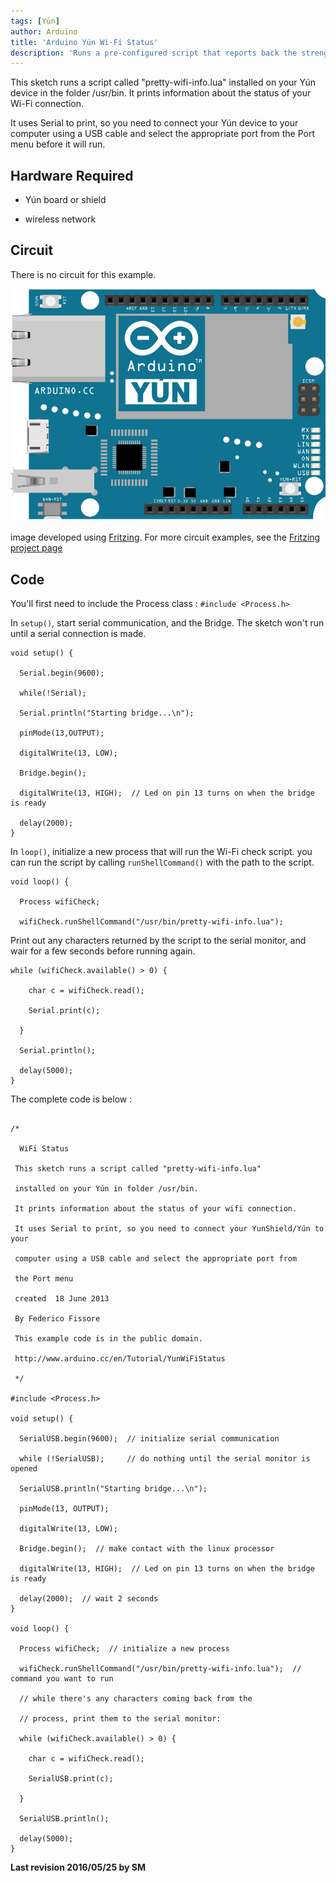 ```yaml
---
tags: [Yún]
author: Arduino
title: 'Arduino Yún Wi-Fi Status'
description: 'Runs a pre-configured script that reports back the strength of the current Wi-Fi network.'
---
```


This sketch runs a script called "pretty-wifi-info.lua" installed on your Yún device in the folder /usr/bin. It prints information about the status of your Wi-Fi connection.

It uses Serial to print, so you need to connect your Yún device to your computer using a USB cable and select the appropriate port from the Port menu before it will run.

## Hardware Required

- Yún board or shield

- wireless network

## Circuit

There is no circuit for this example.

![The circuit for this tutorial.](assets/Yun_Fritzing.png)

image developed using [Fritzing](http://www.fritzing.org). For more circuit examples, see the [Fritzing project page](http://fritzing.org/projects/)

## Code

You'll first need to include the Process class :
`#include <Process.h>`

In `setup()`, start serial communication, and the Bridge. The sketch won't run until a serial connection is made.

```arduino
void setup() {

  Serial.begin(9600);

  while(!Serial);

  Serial.println("Starting bridge...\n");

  pinMode(13,OUTPUT);

  digitalWrite(13, LOW);

  Bridge.begin();

  digitalWrite(13, HIGH);  // Led on pin 13 turns on when the bridge is ready

  delay(2000);
}
```

In `loop()`, initialize a new process that will run the Wi-Fi check script. you can run the script by calling `runShellCommand()` with the path to the script.

```arduino
void loop() {

  Process wifiCheck;

  wifiCheck.runShellCommand("/usr/bin/pretty-wifi-info.lua");
```

Print out any characters returned by the script to the serial monitor, and wair for a few seconds before running again.

```arduino
while (wifiCheck.available() > 0) {

    char c = wifiCheck.read();

    Serial.print(c);

  }

  Serial.println();

  delay(5000);
}
```

The complete code is below :

```arduino

/*

  WiFi Status

 This sketch runs a script called "pretty-wifi-info.lua"

 installed on your Yún in folder /usr/bin.

 It prints information about the status of your wifi connection.

 It uses Serial to print, so you need to connect your YunShield/Yún to your

 computer using a USB cable and select the appropriate port from

 the Port menu

 created  18 June 2013

 By Federico Fissore

 This example code is in the public domain.

 http://www.arduino.cc/en/Tutorial/YunWiFiStatus

 */

#include <Process.h>

void setup() {

  SerialUSB.begin(9600);  // initialize serial communication

  while (!SerialUSB);     // do nothing until the serial monitor is opened

  SerialUSB.println("Starting bridge...\n");

  pinMode(13, OUTPUT);

  digitalWrite(13, LOW);

  Bridge.begin();  // make contact with the linux processor

  digitalWrite(13, HIGH);  // Led on pin 13 turns on when the bridge is ready

  delay(2000);  // wait 2 seconds
}

void loop() {

  Process wifiCheck;  // initialize a new process

  wifiCheck.runShellCommand("/usr/bin/pretty-wifi-info.lua");  // command you want to run

  // while there's any characters coming back from the

  // process, print them to the serial monitor:

  while (wifiCheck.available() > 0) {

    char c = wifiCheck.read();

    SerialUSB.print(c);

  }

  SerialUSB.println();

  delay(5000);
}
```


**Last revision 2016/05/25 by SM**
